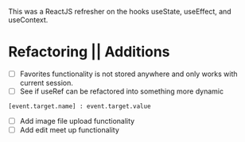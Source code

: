 This was a ReactJS refresher on the hooks useState, useEffect, and useContext.

# Refactoring || Additions

- [ ] Favorites functionality is not stored anywhere and only works with current session.
- [ ] See if useRef can be refactored into something more dynamic

```
[event.target.name] : event.target.value
```

- [ ] Add image file upload functionality
- [ ] Add edit meet up functionality

